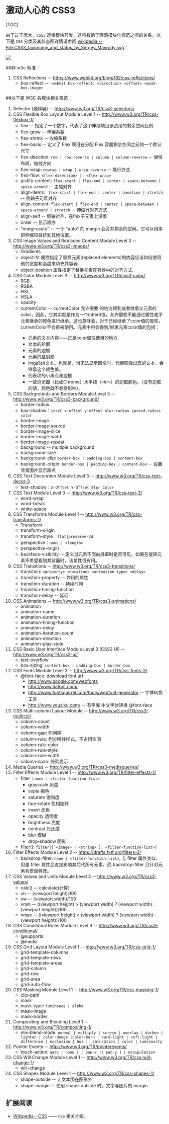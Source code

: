 # 激动人心的 CSS3
[TOC]




由于过于庞大，`CSS3` 遵循模块开发，这将有助于理清模块化规范之间的关系。以下是 `CSS` 分类及其状态图详情请参阅 [wikipedia -- File:CSS3_taxonomy_and_status_by_Sergey_Mavrody.svg][1]：

<img src="./images/CSS3_taxonomy_and_status_by_Sergey_Mavrody.svg.png" style="max-width:100%"/>

##非 w3c 标准：

 1. CSS Reflections -- https://www.webkit.org/blog/182/css-reflections/
     - box-reflect -- `-webkit-box-reflect: <direction> <offset> <mask-box-image>`

##以下是 W3C 各模块相关规范：

 1. Selector (选择器) -- http://www.w3.org/TR/css3-selectors/
 2. CSS Flexible Box Layout Module Level 1 -- http://www.w3.org/TR/css-flexbox-1/
     - flex -- 指定了一个数字，代表了这个伸缩项目该占用的剩余空间比例
     - flex-grow -- 伸展系数
     - flex-shrink -- 收缩系数
     - flex-basis -- 定义了 Flex 项目在分配 Flex 容器剩余空间之前的一个默认尺寸
     - flex-direction: `row | row-reverse | column | column-reverse` -- 弹性布局，轴线方向
     - flex-wrap: `nowrap | wrap | wrap-reverse` -- 换行方式
     - flex-flow: `<flex-direction> || <flex-wrap>`
     - justify-content: `flex-start | flex-end | center | space-between | space-around` -- 主轴对齐
     - align-items: ` flex-start | flex-end | center | baseline | stretch` -- 侧轴子元素对齐
     - align-content: `flex-start | flex-end | center | space-between | space-around | stretch`  -- 伸缩行对齐方式
     - align-self -- 侧轴对齐，在flex子元素上设置
     - order -- 显示顺序
     - "margin:auto" -- 一个 "auto" 的 margin 会合并剩余的空间。它可以用来把伸缩项目挤到其他位置。
 3. CSS Image Values and Replaced Content Module Level 3 -- http://www.w3.org/TR/css3-images/
     - Gradients
     - object-fit 属性指定了替换元素(replaced elements)的内容应该如何使用他的宽度和高度来填充其容器.
     - object-position 属性指定了替换元素在容器中的对齐方式.
 4. CSS Color Module Level 3 -- http://www.w3.org/TR/css3-color/
     - RGB
     - RGBA
     - HSL
     - HSLA
     - opacity
     - currentColor -- currentColor 允许需要 <color> 的地方得到或者继承父元素的 color，因此，它其实就是作为一个inherit值，允许那些不能通过属性或子元素继承的颜色进行继承。这也意味着，对于已经继承了color值的属性，currentColor不会再被使用。元素中将会得到/继承元素color值的包括：
         - 元素的文本内容——正是color属性使用的地方
         - 文本的轮廓
         - 元素的边框
         - 元素的盒阴影
         - img的alt文本。也就是，当无法显示图像时，代替图像出现的文本，会继承这个颜色值。
         - 列表项的小黑点和边框
         - 一些浏览器（比如Chrome）水平线（`<hr>`）的边框颜色。（没有边框的话，颜色就不会受影响）。
 5. CSS Backgrounds and Borders Module Level 3 -- http://www.w3.org/TR/css3-background/
     - border-radius
     - box-shadow：`inset x-offset y-offset blur-radius spread-radius color`
     - border-image
     - border-image-source
     - border-image-slice
     - border-image-width
     - border-image-repeat
     - background -- multiple background
     - background-size
     - background-clip: `border-box | padding-box | content-box`
     - background-origin: `border-box | padding-box | content-box` -- 设置背景图片显示原点
 6. CSS Text Decoration Module Level 3 -- http://www.w3.org/TR/css-text-decor-3
     - text-shadow：`X-Offset Y-Offset Blur Color`
 7. CSS Text Module Level 3 -- http://www.w3.org/TR/css-text-3/
     - word-wrap
     - word-break
     - white-space
 8. CSS Transforms Module Level 1 -- http://www.w3.org/TR/css-transforms-1/
     - Transform
     - transform-origin
     - transform-style：`flat|preserve-3d`
     - perspective：`none | <length>`
     - perspective-origin
     - backface-visibility -- 定义当元素不面向屏幕时是否可见。如果在旋转元素不希望看到其背面时，该属性很有用。
 9. CSS Transitions -- http://www.w3.org/TR/css3-transitions/
     - transition: `<property> <duration> <animation type> <delay>`
     - transition-property -- 作用的属性
     - transition-duration -- 持续时间
     - transition-timing-function
     - transition-delay -- 延迟
 10. CSS Animations -- http://www.w3.org/TR/css3-animations/
     - animation
     - animation-name
     - animation-duration
     - animation-timing-function
     - animation-delay
     - animation-iteration-count
     - animation-direction
     - animation-play-state
 11. CSS Basic User Interface Module Level 3 (CSS3 UI) -- http://www.w3.org/TR/css3-ui/
     - text-overflow
     - box-sizing: `content-box | padding-box | border-box`
 12. CSS Fonts Module Level 3 -- http://www.w3.org/TR/css-fonts-3/
     - @font-face: download font url
         - http://www.google.com/webfonts
         - http://www.dafont.com/
         - http://www.fontsquirrel.com/tools/webfont-generator -- 字体转换工具
         - http://www.youziku.com/ -- 有字库 中文字体转换 @font-face
 13. CSS Multi-column Layout Module -- http://www.w3.org/TR/css3-multicol/
     - column-count
     - column-width
     - column-gap: 列间隔
     - column-rule: 列分隔线样式，不占用空间
     - column-rule-color
     - column-rule-style
     - column-rule-width
     - column-span: 跨列显示
 14. Media Queries -- http://www.w3.org/TR/css3-mediaqueries/
 15. Filter Effects Module Level 1 -- http://www.w3.org/TR/filter-effects-1/
     - filter：`none | <filter-function-list>`
         - grayscale 灰度
         - sepia 褐色
         - saturate 饱和度
         - hue-rotate 色相旋转
         - invert 反色
         - opacity 透明度
         - brightness 亮度
         - contrast 对比度
         - blur 模糊
         - drop-shadow 阴影
     - filter():  `filter([ <image> | <string> ], <filter-function-list>)`
 16. Filter Effects Module Level 2 -- https://drafts.fxtf.org/filters-2/
     - backdrop-filter: `none | <filter-function-list>`, 与 filter 属性类似，但是 filter 属性会直接影响其后代所有元素，而 backdrop-filter 只针对元素背景做特效。
 17. CSS Values and Units Module Level 3 -- http://www.w3.org/TR/css3-values/
     - calc() -- calculate(计算)
     - vh -- (viewport height)/100
     - vw -- (viewport width)/100
     - vmin -- ((viewport height) > (viewport width) ? (viewport width) : (viewport height))/100
     - vmax -- ((viewport height) < (viewport width) ? (viewport width) : (viewport height))/100
 18. CSS Conditional Rules Module Level 3 -- http://www.w3.org/TR/css3-conditional/
     - @supports 
     - @media
 19. CSS Grid Layout Module Level 1 -- http://www.w3.org/TR/css-grid-1/
     - grid-template-columns
     - grid-template-rows
     - grid-template-areas
     - grid-column
     - grid-row
     - grid-area
     - grid-auto-flow
 20. CSS Masking Module Level 1 -- http://www.w3.org/TR/css-masking-1/
     - clip-path
     - mask
     - mask-type: `luminance | alpha`
     - mask-image
     - mask-border
 21. Compositing and Blending Level 1 -- http://www.w3.org/TR/compositing-1/
     - mix-blend-mode: `normal | multiply | screen | overlay | darken | lighten | color-dodge |color-burn | hard-light | soft-light | difference | exclusion | hue | 
saturation | color | luminosity`
 22. Pointer Events -- http://www.w3.org/TR/pointerevents/
     - touch-action: `auto | none | [ pan-x || pan-y ] | manipulation`
 23. CSS Will Change Module Level 1 -- http://www.w3.org/TR/css-will-change-1/
     - will-change
 24. CSS Shapes Module Level 1 -- http://www.w3.org/TR/css-shapes-1/
     - shape-outside -- 让文本围在图形外
     - shape-margin -- 使用 shape-outside 时，文字与图片的 margin

## 扩展阅读
 - [Wikipedia - CSS][2] —— `CSS` 相关介绍。


[1]: http://en.wikipedia.org/wiki/File:CSS3_taxonomy_and_status_by_Sergey_Mavrody.svg
[2]: http://en.wikipedia.org/wiki/Cascading_Style_Sheets
  
 
